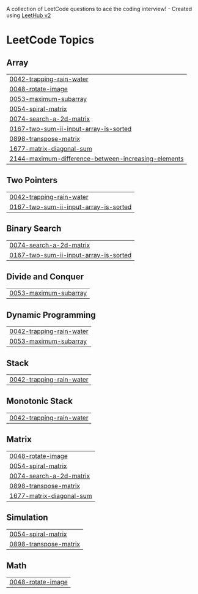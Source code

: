 A collection of LeetCode questions to ace the coding interview! - Created using [LeetHub v2](https://github.com/arunbhardwaj/LeetHub-2.0)
<!---LeetCode Topics Start-->
# LeetCode Topics
## Array
|  |
| ------- |
| [0042-trapping-rain-water](https://github.com/saklechas03/DSA/tree/master/0042-trapping-rain-water) |
| [0048-rotate-image](https://github.com/saklechas03/DSA/tree/master/0048-rotate-image) |
| [0053-maximum-subarray](https://github.com/saklechas03/DSA/tree/master/0053-maximum-subarray) |
| [0054-spiral-matrix](https://github.com/saklechas03/DSA/tree/master/0054-spiral-matrix) |
| [0074-search-a-2d-matrix](https://github.com/saklechas03/DSA/tree/master/0074-search-a-2d-matrix) |
| [0167-two-sum-ii-input-array-is-sorted](https://github.com/saklechas03/DSA/tree/master/0167-two-sum-ii-input-array-is-sorted) |
| [0898-transpose-matrix](https://github.com/saklechas03/DSA/tree/master/0898-transpose-matrix) |
| [1677-matrix-diagonal-sum](https://github.com/saklechas03/DSA/tree/master/1677-matrix-diagonal-sum) |
| [2144-maximum-difference-between-increasing-elements](https://github.com/saklechas03/DSA/tree/master/2144-maximum-difference-between-increasing-elements) |
## Two Pointers
|  |
| ------- |
| [0042-trapping-rain-water](https://github.com/saklechas03/DSA/tree/master/0042-trapping-rain-water) |
| [0167-two-sum-ii-input-array-is-sorted](https://github.com/saklechas03/DSA/tree/master/0167-two-sum-ii-input-array-is-sorted) |
## Binary Search
|  |
| ------- |
| [0074-search-a-2d-matrix](https://github.com/saklechas03/DSA/tree/master/0074-search-a-2d-matrix) |
| [0167-two-sum-ii-input-array-is-sorted](https://github.com/saklechas03/DSA/tree/master/0167-two-sum-ii-input-array-is-sorted) |
## Divide and Conquer
|  |
| ------- |
| [0053-maximum-subarray](https://github.com/saklechas03/DSA/tree/master/0053-maximum-subarray) |
## Dynamic Programming
|  |
| ------- |
| [0042-trapping-rain-water](https://github.com/saklechas03/DSA/tree/master/0042-trapping-rain-water) |
| [0053-maximum-subarray](https://github.com/saklechas03/DSA/tree/master/0053-maximum-subarray) |
## Stack
|  |
| ------- |
| [0042-trapping-rain-water](https://github.com/saklechas03/DSA/tree/master/0042-trapping-rain-water) |
## Monotonic Stack
|  |
| ------- |
| [0042-trapping-rain-water](https://github.com/saklechas03/DSA/tree/master/0042-trapping-rain-water) |
## Matrix
|  |
| ------- |
| [0048-rotate-image](https://github.com/saklechas03/DSA/tree/master/0048-rotate-image) |
| [0054-spiral-matrix](https://github.com/saklechas03/DSA/tree/master/0054-spiral-matrix) |
| [0074-search-a-2d-matrix](https://github.com/saklechas03/DSA/tree/master/0074-search-a-2d-matrix) |
| [0898-transpose-matrix](https://github.com/saklechas03/DSA/tree/master/0898-transpose-matrix) |
| [1677-matrix-diagonal-sum](https://github.com/saklechas03/DSA/tree/master/1677-matrix-diagonal-sum) |
## Simulation
|  |
| ------- |
| [0054-spiral-matrix](https://github.com/saklechas03/DSA/tree/master/0054-spiral-matrix) |
| [0898-transpose-matrix](https://github.com/saklechas03/DSA/tree/master/0898-transpose-matrix) |
## Math
|  |
| ------- |
| [0048-rotate-image](https://github.com/saklechas03/DSA/tree/master/0048-rotate-image) |
<!---LeetCode Topics End-->